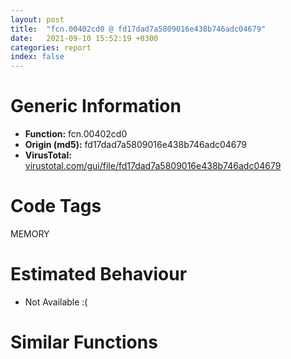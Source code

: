 ```yaml
---
layout: post
title:  "fcn.00402cd0 @ fd17dad7a5809016e438b746adc04679"
date:   2021-09-10 15:52:19 +0300
categories: report
index: false
---
```


# Generic Information
- **Function:** fcn.00402cd0
- **Origin (md5):** fd17dad7a5809016e438b746adc04679
- **VirusTotal:** [virustotal.com/gui/file/fd17dad7a5809016e438b746adc04679][virustotal_ref]

# Code Tags
<span class="tag" id="MEMORY">MEMORY</span>


# Estimated Behaviour
<ul><li class="bhv-desc" id="na">Not Available :(</li></ul>

# Similar Functions
<script type="text/javascript" src="https://www.gstatic.com/charts/loader.js"></script>
<script type="text/javascript">

    google.charts.load('current', {'packages':['corechart']});
    google.charts.setOnLoadCallback(drawChart);

    function drawChart() {
    var data = new google.visualization.DataTable();
        data.addColumn('number', 'X');
        data.addColumn('number', 'Y');
        data.addColumn({type: 'string', role: 'tooltip', 'p': {'html': true}});
        data.addColumn({'type': 'string', 'role': 'style'});
        
        data.addRows([
    [0, 0, '<b><a href="/report/fcn.00402cd0@fd17dad7a5809016e438b746adc04679">fcn.00402cd0</a><br>@fd17dad7a5809016e438b746adc04679</b><br>', 'point { fill-color: #e0440e; }'],

        ]);

    var options = {
        title: 'Similarity Plot',
        legend: 'none',
        colors: ['#dedbd9', '#e6693e', '#ec8f6e', '#f3b49f', '#f6c7b6'],
        tooltip: {isHtml: true, trigger: 'both'},
        explorer: {
        actions: ["dragToZoom", "rightClickToReset"],
        },
        chartArea: {
        width: '80%',
        height: '80%'
        },
        width: '100%',
        height: '100%'
    };

    var chart = new google.visualization.ScatterChart(document.getElementById('chart_div'));

    chart.draw(data, options);
    }
    
</script>


<div id="chart_div" style="width: 100%px; height: 100%;"></div>

# Disassembled Code
{% highlight nasm %}

push ebp
mov ebp, esp
sub esp, 0xac
movzx eax, word[ebp-0x78]
cmp dword[ebp-0x18], eax
je off.b27
cmp dword[ebp-0x14], 0x381
jae off.b34
mov dword[ebp-0x30], 0xb9
mov ecx, dword[ebp-0x74]
cmp ecx, dword[ebp-0x14]
je off.b60
cmp dword[ebp-0x48], 0x1e7
jb off.b74
cmp dword[ebp-0x88], 0x6e
je off.b74
mov edx, 0x274
sub edx, dword[ebp-0x28]
add edx, dword[ebp-0x64]
mov dword[ebp-0x7c], edx
cmp dword[ebp-0x30], 0x220
jne off.b101
cmp dword[ebp-0x24], 0x34c
jne off.b119
cmp dword[ebp-0x50], 0x396
jne off.b119
mov eax, 0x22e
sub eax, dword[ebp-0x84]
sub eax, dword[ebp-0x28]
mov word[ebp-0x6c], ax
cmp dword[ebp-0x34], 0
jb off.b143
cmp dword[ebp-0x54], 0x20c
jbe off.b155
movzx ecx, word[ebp-0x3c]
cmp dword[ebp-0x64], ecx
jbe off.b155
mov edx, dword[ebp-0x44]
add edx, 0x24d
mov dword[ebp-4], edx
cmp dword[ebp-0x84], 0x30f
je off.b175
mov eax, dword[ebp-0x10]
cmp eax, dword[ebp-0x80]
jb off.b187
mov ecx, dword[ebp-0x30]
sub ecx, dword[ebp-0x14]
sub ecx, dword[ebp-0x14]
mov dword[ebp-0x24], ecx
cmp dword[ebp-0x40], 0
je off.b202
cmp dword[ebp-0x24], 0x245
jne off.b210
mov edx, dword[ebp-0x10]
cmp edx, dword[ebp-0x78]
je off.b219
mov eax, dword[ebp-0x10]
add eax, dword[ebp-0x48]
mov dword[ebp-0x58], eax
cmp dword[ebp-0x7c], 0x29f
je off.b237
cmp dword[ebp-0x6c], 0x97
je off.b250
movzx ecx, word[ebp-0x64]
add ecx, dword[ebp-0x38]
sub ecx, dword[ebp-0x48]
mov dword[ebp-0x50], ecx
mov edx, dword[ebp-0x7c]
cmp edx, dword[ebp-0x2c]
je off.b278
mov eax, dword[ebp-0x70]
cmp eax, dword[ebp-0x44]
jb off.b278
mov ecx, dword[ebp-0x38]
sub ecx, 0x462
mov dword[ebp-0x18], ecx
mov edx, dword[ebp-0x38]
cmp edx, dword[ebp-0x44]
jbe off.b295
cmp dword[ebp-0x38], 0x102
je off.b305
movzx eax, word[ebp-0x5c]
add eax, dword[ebp-0x38]
mov dword[ebp-0x70], eax
cmp dword[ebp-0x60], 0x1cb
jb off.b339
mov ecx, dword[ebp-0x1c]
cmp ecx, dword[ebp-0x44]
jne off.b339
cmp dword[ebp-4], 0
jne off.b339
mov edx, 0x1d0
sub edx, dword[ebp-0x48]
mov dword[ebp-0x64], edx
cmp dword[ebp-0x14], 0x255
je off.b366
cmp dword[ebp-0x68], 0xf9
jae off.b375
cmp dword[ebp-0x78], 0x16a
jne off.b375
mov dword[ebp-0x34], 0x6a
jmp off.b391
mov eax, dword[ebp-0x2c]
mov ecx, dword[ebp-0x1c]
lea edx, [ecx+eax+0x349]
mov dword[ebp-0x74], edx
cmp dword[ebp-0x68], 0x328
je off.b420
mov eax, dword[ebp-0x84]
cmp eax, dword[ebp-0x40]
ja off.b420
mov dword[ebp-0x80], 0x326
jmp off.b432
mov ecx, dword[ebp-0x50]
add ecx, 0x1d4
mov dword[ebp-0x4c], ecx
mov dword[ebp-0x14], 0
jmp off.b450
mov edx, dword[ebp-0x14]
add edx, 1
mov dword[ebp-0x14], edx
cmp dword[ebp-0x14], 1
jae off.b468
mov eax, dword[ebp-0xc]
sub eax, dword[ebp-4]
mov word[ebp-0x28], ax
jmp off.b441
mov ecx, dword[ebp-0x54]
cmp ecx, dword[ebp-0x2c]
jne off.b496
cmp dword[ebp-4], 0x29c
jae off.b496
mov edx, dword[ebp-0x28]
cmp edx, dword[ebp-0x8c]
jb off.b507
mov eax, 0x2a0
sub eax, dword[ebp-4]
mov dword[ebp-0x24], eax
mov ecx, dword[ebp-0x78]
cmp ecx, dword[ebp-0x8c]
jbe off.b547
cmp dword[ebp-0x44], 0x7d
jbe off.b547
cmp dword[ebp-0xc], 0x36f
jne off.b547
movzx edx, byte[ebp-0x70]
sub edx, dword[ebp-0x30]
add edx, dword[ebp-0x3c]
mov word[ebp-0x60], dx
push 0x40
push 0x1000
push 0x1b5e91
push 0
call dword[sym.imp.KERNEL32.dll_VirtualAlloc]
mov dword[ebp-0x98], eax
cmp dword[ebp-0x3c], 0x1a9
je off.b613
mov eax, dword[ebp-0x5c]
cmp eax, dword[ebp-0x1c]
jne off.b613
mov ecx, dword[ebp-4]
cmp ecx, dword[ebp-0x48]
jb off.b613
mov edx, dword[ebp-0x2c]
sub edx, 0x3bc
sub edx, dword[ebp-0x74]
mov dword[ebp-0x58], edx
cmp dword[ebp-0x34], 0
je off.b627
mov eax, dword[ebp-0x4c]
cmp eax, dword[ebp-0x40]
jbe off.b636
movzx ecx, word[ebp-0x2c]
cmp dword[ebp-0x6c], ecx
jae off.b649
mov edx, dword[ebp-0x1c]
add edx, 0x3d3
mov word[ebp-0x18], dx
cmp dword[ebp-0x6c], 0x359
je off.b667
cmp dword[ebp-0x34], 0x1e4
jae off.b675
mov eax, dword[ebp-0x6c]
cmp eax, dword[ebp-0xc]
jb off.b687
mov ecx, dword[ebp-0x5c]
sub ecx, 0x18c
mov dword[ebp-0x24], ecx
cmp dword[ebp-0x20], 0x1ac
jae off.b721
mov edx, dword[ebp-0x4c]
cmp edx, dword[ebp-0x20]
jae off.b721
mov eax, 0x161
sub eax, dword[ebp-0x40]
sub eax, dword[ebp-0x8c]
mov dword[ebp-0x54], eax
cmp dword[ebp-0x24], 0
jae off.b745
cmp dword[ebp-0xc], 0x26f
jne off.b754
cmp dword[ebp-0x38], 0x2be
jne off.b754
mov ecx, dword[ebp-4]
add ecx, 0x71
mov dword[ebp-0x2c], ecx
mov edx, dword[ebp-0x34]
cmp edx, dword[ebp-0x70]
jne off.b787
cmp dword[ebp-0x60], 0xfe
jne off.b787
movzx eax, word[ebp-0x1c]
cmp dword[ebp-0x50], eax
jbe off.b787
mov dword[ebp-0x10], 0x6c
mov ecx, dword[ebp-0x98]
add ecx, 0xff000
mov dword[ebp-0x98], ecx
cmp dword[ebp-0x80], 0x22d
jbe off.b822
mov edx, dword[ebp-0x64]
cmp edx, dword[ebp-0x70]
je off.b831
cmp dword[ebp-0x6c], 0x1d8
jae off.b842
mov eax, dword[ebp-0x60]
sub eax, 0x207
mov dword[ebp-0x64], eax
mov dword[ebp-0xc], 0
jmp off.b860
mov ecx, dword[ebp-0xc]
add ecx, 1
mov dword[ebp-0xc], ecx
cmp dword[ebp-0xc], 1
jae off.b880
mov edx, 0x194
sub edx, dword[ebp-0x1c]
mov word[ebp-0x78], dx
jmp off.b851
mov eax, dword[ebp-0x20]
cmp eax, dword[ebp-0x38]
jne off.b910
cmp dword[ebp-0x74], 0
je off.b910
movzx ecx, word[ebp-0x70]
cmp dword[ebp-0x34], ecx
je off.b910
mov dword[ebp-0x38], 0x546
mov dword[ebp-0xa4], 0xbdd0c8
mov edx, dword[ebp-0x48]
cmp edx, dword[ebp-0xc]
jbe off.b946
cmp dword[ebp-0x64], 0x27a
jae off.b955
cmp dword[ebp-0x44], 0x197
jbe off.b955
mov eax, dword[ebp-0x5c]
sub eax, dword[ebp-0x1c]
mov dword[ebp-0xc], eax
mov ecx, dword[ebp-0x48]
cmp ecx, dword[ebp-0x1c]
je off.b972
cmp dword[ebp-0x24], 0x119
jb off.b981
cmp dword[ebp-0x48], 0x1dc
jae off.b988
mov dword[ebp-0x54], 0xfffffccd
mov dword[ebp-8], 0
cmp dword[ebp-4], 0
jb off.b1010
cmp dword[ebp-0x5c], 0x84
je off.b1020
movzx edx, word[ebp-0x54]
sub edx, 0x58
mov dword[ebp-0x20], edx
cmp dword[ebp-0x48], 0x28a
jne off.b1064
cmp dword[ebp-0x4c], 0x37e
jbe off.b1064
cmp dword[ebp-0x18], 0xb6
jae off.b1064
mov eax, dword[ebp-0x48]
sub eax, 0xfb
movzx ecx, byte[ebp-0x6c]
sub eax, ecx
mov dword[ebp-0x7c], eax
mov dword[ebp-0x9c], 0xefc38024
mov edx, dword[ebp-4]
cmp edx, dword[ebp-0x2c]
jne off.b1109
mov eax, dword[ebp-0xc]
cmp eax, dword[ebp-0x5c]
jae off.b1109
mov ecx, dword[ebp-0x64]
cmp ecx, dword[ebp-0x68]
ja off.b1109
mov edx, 0x88
sub edx, dword[ebp-0x1c]
mov byte[ebp-0x68], dl
mov dword[ebp-0xa0], 0xfca02c94
cmp dword[ebp-0x38], 0x9f
jne off.b1146
cmp dword[ebp-0x2c], 0x39e
jae off.b1146
cmp dword[ebp-0x50], 0x273
je off.b1153
mov dword[ebp-0x54], 0x1d9
mov eax, dword[ebp-0x28]
cmp eax, dword[ebp-0x18]
jae off.b1170
movzx ecx, word[ebp-0x70]
cmp dword[ebp-4], ecx
jne off.b1182
mov edx, dword[ebp-0x2c]
add edx, 0x131
mov dword[ebp-0x58], edx
mov dword[ebp-0x90], 0x483311d8
movzx eax, word[ebp-0x30]
add eax, 0x566
mov dword[ebp-0x4c], eax
mov ecx, dword[ebp-0xc]
cmp ecx, dword[ebp-0x1c]
jb off.b1231
mov edx, dword[ebp-0x54]
cmp edx, dword[ebp-0x74]
ja off.b1231
mov eax, dword[ebp-0x28]
add eax, 0x6de
mov dword[ebp-0x58], eax
mov dword[ebp-0x94], 0x522f9569
cmp dword[ebp-0x74], 0x1ba
jne off.b1273
cmp dword[ebp-0x14], 0x3b5
jae off.b1273
mov ecx, 0xc9
sub ecx, dword[ebp-0x18]
sub ecx, dword[ebp-0x3c]
mov dword[ebp-0x14], ecx
cmp dword[ebp-0x80], 0x2c9
je off.b1299
cmp dword[ebp-0x30], 0x2e8
je off.b1312
mov edx, dword[ebp-0x20]
cmp edx, dword[ebp-0x2c]
ja off.b1312
imul eax, dword[ebp-0x1c], 0x27b
sub eax, dword[ebp-0x64]
mov dword[ebp-0x4c], eax
cmp dword[ebp-0x64], 0xe5
jne off.b1330
cmp dword[ebp-0x40], 0xbf
jne off.b1346
mov ecx, dword[ebp-0x3c]
mov edx, dword[ebp-0x60]
lea eax, [edx+ecx+0x1d5]
mov dword[ebp-0x44], eax
mov dword[ebp-8], 0
cmp dword[ebp-8], 0xa888
jae off.b3674
mov ecx, dword[ebp-0x9c]
xor ecx, dword[ebp-0xa0]
mov dword[ebp-0x9c], ecx
mov edx, dword[ebp-0xa0]
xor edx, dword[ebp-0x90]
mov dword[ebp-0xa0], edx
mov eax, dword[ebp-0x28]
cmp eax, dword[ebp-4]
jne off.b1443
mov ecx, dword[ebp-0xc]
cmp ecx, dword[ebp-0x10]
jae off.b1443
mov edx, dword[ebp-0x88]
cmp edx, dword[ebp-0x60]
jbe off.b1443
movzx eax, word[ebp-0x5c]
mov ecx, 0x12a
sub ecx, eax
mov dword[ebp-0x38], ecx
cmp dword[ebp-0x4c], 0x243
ja off.b1469
mov edx, dword[ebp-0x44]
cmp edx, dword[ebp-0x5c]
ja off.b1469
cmp dword[ebp-0x78], 0xd5
jne off.b1481
movzx eax, word[ebp-0x80]
add eax, 0x29b
mov dword[ebp-0x6c], eax
mov ecx, dword[ebp-0x94]
add ecx, dword[ebp-0x90]
mov dword[ebp-0x94], ecx
mov edx, dword[ebp-0x68]
cmp edx, dword[ebp-4]
jne off.b1513
cmp dword[ebp-0x10], 0
je off.b1524
mov eax, dword[ebp-0x68]
add eax, 0x5f9
mov dword[ebp-0x20], eax
cmp dword[ebp-0x64], 0x15e
jne off.b1541
mov ecx, dword[ebp-0x58]
cmp ecx, dword[ebp-0x24]
je off.b1557
movzx edx, word[ebp-0x8c]
sub edx, 0x90
mov dword[ebp-0x18], edx
mov eax, dword[ebp-0x94]
add eax, dword[ebp-0xa0]
mov dword[ebp-0x94], eax
cmp dword[ebp-0x54], 0x2a5
jne off.b1600
cmp dword[ebp-0x48], 0x3cc
jne off.b1600
mov dword[ebp-0x58], 0x2f2
mov ecx, dword[ebp-0x90]
add ecx, dword[ebp-0x9c]
mov dword[ebp-0x90], ecx
mov edx, dword[ebp-0x50]
cmp edx, dword[ebp-0x30]
ja off.b1644
cmp dword[ebp-0x38], 0x200
jne off.b1644
movzx eax, word[ebp-0x20]
cmp dword[ebp-0x34], eax
jbe off.b1656
mov ecx, dword[ebp-0x78]
sub ecx, 0x95
mov dword[ebp-0x54], ecx
movzx edx, word[ebp-0x10]
cmp dword[ebp-4], edx
jne off.b1673
mov eax, dword[ebp-0x40]
cmp eax, dword[ebp-0x7c]
jne off.b1685
mov ecx, dword[ebp-0x44]
sub ecx, 0x15d
mov dword[ebp-0x38], ecx
mov edx, dword[ebp-0x90]
xor edx, dword[ebp-0x94]
mov dword[ebp-0x90], edx
cmp dword[ebp-0x2c], 0xe2
jne off.b1742
cmp dword[ebp-0x48], 0x350
jae off.b1742
cmp dword[ebp-0x38], 0x2da
je off.b1742
movzx eax, word[ebp-0x74]
add eax, 0x214
mov dword[ebp-0x44], eax
cmp dword[ebp-0x74], 0x29e
jne off.b1786
movzx ecx, word[ebp-0x34]
cmp dword[ebp-0x20], ecx
jae off.b1786
cmp dword[ebp-0x38], 0x393
jb off.b1786
movzx edx, byte[ebp-0x18]
mov eax, dword[ebp-0x7c]
lea ecx, [edx+eax-0x13f]
mov dword[ebp-4], ecx
mov edx, dword[ebp-0x98]
add edx, dword[ebp-8]
mov dword[ebp-0xac], edx
cmp dword[ebp-0x20], 0x2f4
je off.b1826
mov eax, dword[ebp-0x28]
cmp eax, dword[ebp-0x48]
ja off.b1826
mov ecx, dword[ebp-0x54]
cmp ecx, dword[ebp-0x40]
jbe off.b1833
mov dword[ebp-0x20], 0x8a
movzx edx, word[ebp-0x3c]
cmp dword[ebp-0xc], edx
jbe off.b1850
mov eax, dword[ebp-0x58]
cmp eax, dword[ebp-0x28]
ja off.b1859
cmp dword[ebp-0x18], 0x2fb
jne off.b1871
mov ecx, dword[ebp-0x14]
add ecx, 0xc1
mov dword[ebp-0x5c], ecx
mov edx, dword[ebp-0x80]
cmp edx, dword[ebp-0x68]
jne off.b1897
cmp dword[ebp-0x60], 0x287
jne off.b1897
cmp dword[ebp-0x68], 0x1ba
jne off.b1913
mov eax, 0x164
sub eax, dword[ebp-0x30]
sub eax, 0x28f
mov dword[ebp-0x10], eax
mov ecx, dword[ebp-0xa4]
add ecx, dword[ebp-8]
mov dword[ebp-0xa8], ecx
cmp dword[ebp-0x58], 0x373
jne off.b1957
mov edx, dword[ebp-0x8c]
cmp edx, dword[ebp-0x44]
je off.b1957
cmp dword[ebp-0x18], 0x317
jae off.b1968
mov eax, dword[ebp-0x10]
sub eax, 0x34b
mov dword[ebp-0x74], eax
mov ecx, dword[ebp-0xa8]
mov edx, dword[ecx]
xor edx, dword[ebp-0x9c]
mov eax, dword[ebp-0xac]
mov dword[eax], edx
cmp dword[ebp-4], 0x8d
jb off.b2024
cmp dword[ebp-0x14], 0x283
jae off.b2024
mov ecx, dword[ebp-0x24]
mov edx, dword[ebp-0x18]
lea eax, [edx+ecx+0x232]
mov dword[ebp-0x7c], eax
mov ecx, dword[ebp-8]
sub ecx, 0x8b9e8
mov dword[ebp-8], ecx
cmp dword[ebp-0x30], 0x10b
jae off.b2063
cmp dword[ebp-0x50], 0
ja off.b2070
cmp dword[ebp-0x88], 0x15e
je off.b2070
mov dword[ebp-0x78], 0x37c
movzx edx, word[ebp-0x68]
mov eax, 0x121
sub eax, edx
sub eax, dword[ebp-0x60]
mov dword[ebp-0x10], eax
cmp dword[ebp-4], 0x94
jb off.b2116
mov ecx, dword[ebp-0x2c]
cmp ecx, dword[ebp-0x7c]
jae off.b2116
mov edx, dword[ebp-0x3c]
add edx, 0x98
mov dword[ebp-0x78], edx
cmp dword[ebp-0x18], 0x160
jb off.b2137
movzx eax, word[ebp-0x18]
cmp dword[ebp-0x8c], eax
ja off.b2146
mov ecx, dword[ebp-0x60]
sub ecx, dword[ebp-0x50]
mov dword[ebp-0x14], ecx
cmp dword[ebp-0x10], 0x97
jne off.b2168
mov eax, dword[ebp-0xc]
cmp eax, dword[ebp-0x3c]
jb off.b3699
cmp dword[ebp-0x74], 0x2c5
je off.b3713
mov ecx, dword[ebp-4]
cmp ecx, dword[ebp-0x30]
jbe off.b3713
movzx edx, byte[ebp-0x14]
sub edx, 0x1a9
mov word[ebp-0x44], dx
mov eax, dword[ebp-0x98]
add eax, 0x8947
mov dword[0x46c1d0], eax
cmp dword[ebp-4], 0x288
je off.b3747
cmp dword[ebp-0x78], 0x2fd
jbe off.b3756
mov ecx, 0x59
mov word[ebp-0x14], cx
cmp dword[ebp-0x70], 0xbd
je off.b3781
cmp dword[ebp-0x24], 0x228
je off.b3781
mov dword[ebp-0x4c], 0xfffffedd
cmp dword[ebp-0x84], 0x73
jb off.b3821
cmp dword[ebp-0x2c], 0x379
jae off.b3821
cmp dword[ebp-0x28], 0x2ad
jne off.b3821
mov edx, dword[ebp-0x1c]
sub edx, dword[ebp-0x3c]
sub edx, dword[ebp-0x34]
mov word[ebp-0x50], dx
cmp dword[ebp-0x2c], 0x228
jbe off.b3839
cmp dword[ebp-0x14], 0x1b0
je off.b3855
mov eax, dword[ebp-0x68]
mov ecx, dword[ebp-0xc]
lea edx, [ecx+eax+0x359]
mov dword[ebp-0x34], edx
cmp dword[ebp-0x30], 0x138
jae off.b3883
cmp dword[ebp-0x7c], 0x35d
jae off.b3883
mov eax, dword[ebp-0x10]
sub eax, dword[ebp-0x44]
mov word[ebp-0x2c], ax
cmp dword[ebp-0x50], 0x2f6
jbe off.b3913
cmp dword[ebp-0x48], 0x392
jb off.b3913
mov ecx, dword[ebp-0x28]
add ecx, 0x292
mov dword[ebp-0x20], ecx
mov esp, ebp
pop ebp
ret

{% endhighlight %}

[virustotal_ref]: https://www.virustotal.com/gui/file/fd17dad7a5809016e438b746adc04679